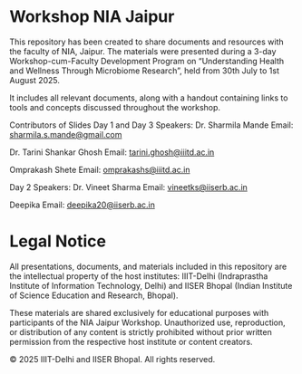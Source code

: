 # Workshop NIA Jaipur

This repository has been created to share documents and resources with the faculty of NIA, Jaipur. The materials were presented during a 3-day Workshop-cum-Faculty Development Program on “Understanding Health and Wellness Through Microbiome Research”, held from 30th July to 1st August 2025.

It includes all relevant documents, along with a handout containing links to tools and concepts discussed throughout the workshop.

Contributors of Slides
Day 1 and Day 3 Speakers:
Dr. Sharmila Mande
Email: sharmila.s.mande@gmail.com

Dr. Tarini Shankar Ghosh
Email: tarini.ghosh@iiitd.ac.in

Omprakash Shete
Email: omprakashs@iiitd.ac.in

Day 2 Speakers:
Dr. Vineet Sharma
Email: vineetks@iiserb.ac.in

Deepika
Email: deepika20@iiserb.ac.in


# Legal Notice
All presentations, documents, and materials included in this repository are the intellectual property of the host institutes: IIIT-Delhi (Indraprastha Institute of Information Technology, Delhi) and IISER Bhopal (Indian Institute of Science Education and Research, Bhopal).

These materials are shared exclusively for educational purposes with participants of the NIA Jaipur Workshop. Unauthorized use, reproduction, or distribution of any content is strictly prohibited without prior written permission from the respective host institute or content creators.

© 2025 IIIT-Delhi and IISER Bhopal. All rights reserved.

